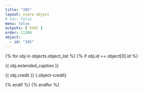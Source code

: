 ```yaml
---
title: "385"
layout: score-object
# toc: false
menu: false
outputs: [ html ]
order: 11380
object:
  - id: "385"
---
```


{% for obj in objects.object_list %}
{% if obj.id == object[0].id %}

{{ obj.extended_caption }}

{{ obj.credit }} {.object-credit}

{% endif %}
{% endfor %}
